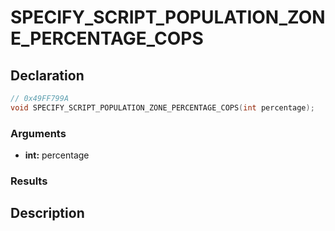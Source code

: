 # SPECIFY_SCRIPT_POPULATION_ZONE_PERCENTAGE_COPS

## Declaration
```cpp
// 0x49FF799A
void SPECIFY_SCRIPT_POPULATION_ZONE_PERCENTAGE_COPS(int percentage);
```

### Arguments
- **int:** percentage

### Results

## Description
